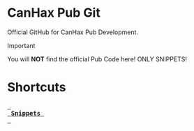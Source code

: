 # CanHax Pub Git
Official GitHub for CanHax Pub Development.

> [!IMPORTANT]
> You will **NOT** find the official Pub Code here! ONLY SNIPPETS!

# Shortcuts
[<kbd> <br> **Snippets** <br> </kbd>](https://github.com/np-stacks/CanHax-Pub/tree/main/Snippets)
